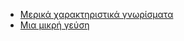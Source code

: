 - [Μερικά χαρακτηριστικά γνωρίσματα](/[[language]]/[[version]]/welcome#some-features) 
- [Μια μικρή γεύση](/[[language]]/[[version]]/welcome#a-small-taste)